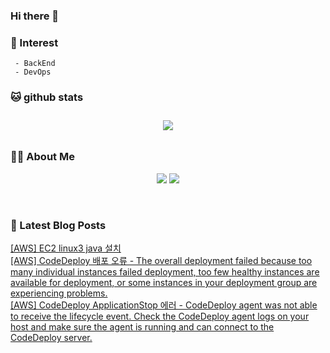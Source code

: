 
### Hi there 👋   

### 📖   Interest   
     - BackEnd
     - DevOps   

###  🐱 github stats  

<div id="main" align="center">
    <img src="https://github-readme-stats.vercel.app/api?username=qpyu66&count_private=true&show_icons=true&theme=radical"
        style="height: auto; margin-left: 20px; margin-right: 20px; padding: 10px;"/>
<!--         <img src="https://github-readme-stats.vercel.app/api/top-langs/?username=qpyu66&layout=compact"   
        style="height: auto; margin-left: 20px; margin-right: 20px; padding: 10px;"/>  -->
</div>

###  💁‍♀️ About Me  
<p align="center">
    <a href="https://bsssss.tistory.com/"><img src="https://img.shields.io/badge/Blog-FF5722?style=flat-square&logo=Blogger&logoColor=white"/></a>
    <a href="mailto:qpyu66@gmail.com"><img src="https://img.shields.io/badge/Gmail-d14836?style=flat-square&logo=Gmail&logoColor=white&link=qpyu66@gmail.com"/></a>
</p>

<br>

### 📕 Latest Blog Posts   

<a href ="https://bsssss.tistory.com/1441"> [AWS] EC2 linux3 java 설치 </a> <br><a href ="https://bsssss.tistory.com/1440"> [AWS] CodeDeploy 배포 오류 - The overall deployment failed because too many individual instances failed deployment, too few healthy instances are available for deployment, or some instances in your deployment group are experiencing problems. </a> <br><a href ="https://bsssss.tistory.com/1445"> [AWS] CodeDeploy ApplicationStop 에러 - CodeDeploy agent was not able to receive the lifecycle event. Check the CodeDeploy agent logs on your host and make sure the agent is running and can connect to the CodeDeploy server. </a> <br>